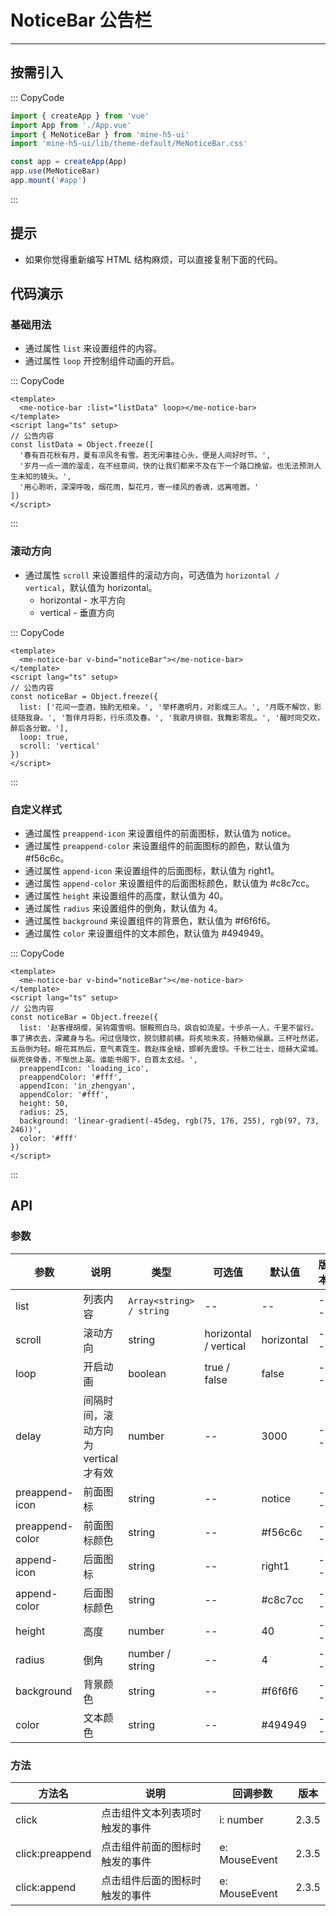 # NoticeBar 公告栏

---

## 按需引入

::: CopyCode

```JavaScript
import { createApp } from 'vue'
import App from './App.vue'
import { MeNoticeBar } from 'mine-h5-ui'
import 'mine-h5-ui/lib/theme-default/MeNoticeBar.css'

const app = createApp(App)
app.use(MeNoticeBar)
app.mount('#app')
```

:::

## 提示

- 如果你觉得重新编写 HTML 结构麻烦，可以直接复制下面的代码。

## 代码演示

### 基础用法

- 通过属性 `list` 来设置组件的内容。
- 通过属性 `loop` 开控制组件动画的开启。

::: CopyCode

```Vue
<template>
  <me-notice-bar :list="listData" loop></me-notice-bar>
</template>
<script lang="ts" setup>
// 公告内容
const listData = Object.freeze([
  '春有百花秋有月，夏有凉风冬有雪。若无闲事挂心头，便是人间好时节。',
  '岁月一点一滴的溜走，在不经意间，快的让我们都来不及在下一个路口挽留。也无法预测人生未知的镜头。',
  '用心聆听，深深呼吸，烟花雨，梨花月，寄一缕风的香魂，远离喧嚣。'
])
</script>
```

:::

### 滚动方向

- 通过属性 `scroll` 来设置组件的滚动方向，可选值为 `horizontal / vertical`，默认值为 horizontal。
  - horizontal - 水平方向
  - vertical - 垂直方向

::: CopyCode

```Vue
<template>
  <me-notice-bar v-bind="noticeBar"></me-notice-bar>
</template>
<script lang="ts" setup>
// 公告内容
const noticeBar = Object.freeze({
  list: ['花间一壶酒，独酌无相亲。', '举杯邀明月，对影成三人。', '月既不解饮，影徒随我身。', '暂伴月将影，行乐须及春。', '我歌月徘徊，我舞影零乱。', '醒时同交欢，醉后各分散。'],
  loop: true,
  scroll: 'vertical'
})
</script>
```

:::

### 自定义样式

- 通过属性 `preappend-icon` 来设置组件的前面图标，默认值为 notice。
- 通过属性 `preappend-color` 来设置组件的前面图标的颜色，默认值为 #f56c6c。
- 通过属性 `append-icon` 来设置组件的后面图标，默认值为 right1。
- 通过属性 `append-color` 来设置组件的后面图标颜色，默认值为 #c8c7cc。
- 通过属性 `height` 来设置组件的高度，默认值为 40。
- 通过属性 `radius` 来设置组件的倒角，默认值为 4。
- 通过属性 `background` 来设置组件的背景色，默认值为 #f6f6f6。
- 通过属性 `color` 来设置组件的文本颜色，默认值为 #494949。

::: CopyCode

```Vue
<template>
  <me-notice-bar v-bind="noticeBar"></me-notice-bar>
</template>
<script lang="ts" setup>
// 公告内容
const noticeBar = Object.freeze({
  list: '赵客缦胡缨，吴钩霜雪明。银鞍照白马，飒沓如流星。十步杀一人，千里不留行。事了拂衣去，深藏身与名。闲过信陵饮，脱剑膝前横。将炙啖朱亥，持觞劝侯嬴。三杯吐然诺，五岳倒为轻。眼花耳热后，意气素霓生。救赵挥金槌，邯郸先震惊。千秋二壮士，烜赫大梁城。纵死侠骨香，不惭世上英。谁能书阁下，白首太玄经。',
  preappendIcon: 'loading_ico',
  preappendColor: '#fff',
  appendIcon: 'in_zhengyan',
  appendColor: '#fff',
  height: 50,
  radius: 25,
  background: 'linear-gradient(-45deg, rgb(75, 176, 255), rgb(97, 73, 246))',
  color: '#fff'
})
</script>
```

:::

## API

### 参数

| 参数            | 说明                                 | 类型                     | 可选值                | 默认值     | 版本 |
| --------------- | ------------------------------------ | ------------------------ | --------------------- | ---------- | ---- |
| list            | 列表内容                             | `Array<string> / string` | --                    | --         | --   |
| scroll          | 滚动方向                             | string                   | horizontal / vertical | horizontal | --   |
| loop            | 开启动画                             | boolean                  | true / false          | false      | --   |
| delay           | 间隔时间，滚动方向为 vertical 才有效 | number                   | --                    | 3000       | --   |
| preappend-icon  | 前面图标                             | string                   | --                    | notice     | --   |
| preappend-color | 前面图标颜色                         | string                   | --                    | #f56c6c    | --   |
| append-icon     | 后面图标                             | string                   | --                    | right1     | --   |
| append-color    | 后面图标颜色                         | string                   | --                    | #c8c7cc    | --   |
| height          | 高度                                 | number                   | --                    | 40         | --   |
| radius          | 倒角                                 | number / string          | --                    | 4          | --   |
| background      | 背景颜色                             | string                   | --                    | #f6f6f6    | --   |
| color           | 文本颜色                             | string                   | --                    | #494949    | --   |

### 方法

| 方法名          | 说明                           | 回调参数      | 版本  |
| --------------- | ------------------------------ | ------------- | ----- |
| click           | 点击组件文本列表项时触发的事件 | i: number     | 2.3.5 |
| click:preappend | 点击组件前面的图标时触发的事件 | e: MouseEvent | 2.3.5 |
| click:append    | 点击组件后面的图标时触发的事件 | e: MouseEvent | 2.3.5 |
